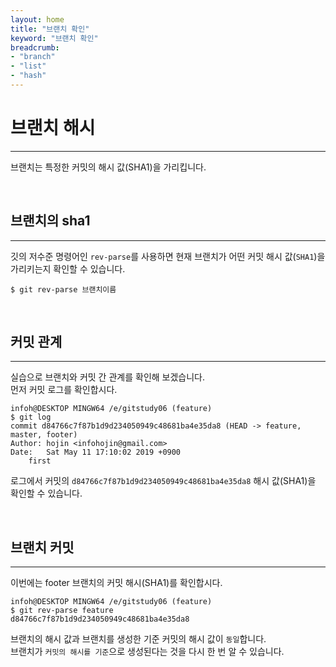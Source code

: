 ```yaml
---
layout: home
title: "브랜치 확인"
keyword: "브랜치 확인"
breadcrumb:
- "branch"
- "list"
- "hash"
---
```


# 브랜치 해시
---
브랜치는 특정한 커밋의 해시 값(SHA1)을 가리킵니다.  

<br>

## 브랜치의 sha1
---
깃의 저수준 명령어인 `rev-parse`를 사용하면 현재 브랜치가 어떤 커밋 해시 값(`SHA1`)을 가리키는지 확인할 수 있습니다.  

```
$ git rev-parse 브랜치이름
```
 
<br>

## 커밋 관계
---
실습으로 브랜치와 커밋 간 관계를 확인해 보겠습니다.  
먼저 커밋 로그를 확인합시다.  

```
infoh@DESKTOP MINGW64 /e/gitstudy06 (feature)
$ git log
commit d84766c7f87b1d9d234050949c48681ba4e35da8 (HEAD -> feature, master, footer)
Author: hojin <infohojin@gmail.com>
Date:   Sat May 11 17:10:02 2019 +0900
    first
```

로그에서 커밋의 `d84766c7f87b1d9d234050949c48681ba4e35da8` 해시 값(SHA1)을 확인할 수 있습니다.  

<br>

## 브랜치 커밋
---
이번에는 footer 브랜치의 커밋 해시(SHA1)를 확인합시다.  

```
infoh@DESKTOP MINGW64 /e/gitstudy06 (feature)
$ git rev-parse feature
d84766c7f87b1d9d234050949c48681ba4e35da8
```

브랜치의 해시 값과 브랜치를 생성한 기준 커밋의 해시 값이 `동일`합니다.  
브랜치가 `커밋의 해시를 기준`으로 생성된다는 것을 다시 한 번 알 수 있습니다.  

<br>